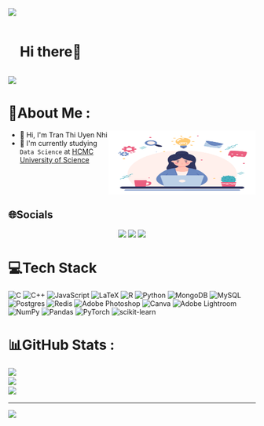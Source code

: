 <!--horizontal divider(gradiant)-->
<img src="assets/line.gif">

<!--h1 without bottom border-->

<div id="user-content-toc">
  <ul align="left">
    <summary><h1 style="display: inline-block">Hi there👋</h1></summary>
  </ul>
</div>

<p>
  <a href="https://github.com/DenverCoder1/readme-typing-svg"><img src="https://readme-typing-svg.herokuapp.com?&font=IBM+Plex+Sans&color=abcdef&size=20&lines=Welcome+to+my+GitHub+Profile!" /></a>
</p>


# 💫About Me :
<picture> 
    <img align="right" src="coder.gif" width="300px" height = "130px"/>
</picture>

- :wave: Hi, I'm Tran Thi Uyen Nhi
- :school: I'm currently studying `Data Science` at [HCMC University of Science](https://hcmus.edu.vn/)

<br clear="both">

## 🌐Socials

<p align="center">
<a href="https://www.linkedin.com/in/uyen-nhi-tran-thi-ba96bb2bb/"><img src="https://img.shields.io/badge/-Linkedin?style=flat&logo=Linkedin&logoColor=white"/></a>
<a href="mailto:tnhi92290@gmail.com"><img src="https://img.shields.io/badge/-tnhi92290@gmail.com-D14836?style=flat&logo=Gmail&logoColor=white"/></a>
<a href="https://www.facebook.com/inhneyuihtnart141"><img src="https://img.shields.io/badge/-@inhneyuihtnart141-1877F2?style=flat&logo=Facebook&logoColor=white"/></a>
</p>


# 💻Tech Stack
![C](https://img.shields.io/badge/c-%2300599C.svg?style=for-the-badge&logo=c&logoColor=white) ![C++](https://img.shields.io/badge/c++-%2300599C.svg?style=for-the-badge&logo=c%2B%2B&logoColor=white) ![JavaScript](https://img.shields.io/badge/javascript-%23323330.svg?style=for-the-badge&logo=javascript&logoColor=%23F7DF1E) ![LaTeX](https://img.shields.io/badge/latex-%23008080.svg?style=for-the-badge&logo=latex&logoColor=white) ![R](https://img.shields.io/badge/r-%23276DC3.svg?style=for-the-badge&logo=r&logoColor=white) ![Python](https://img.shields.io/badge/python-3670A0?style=for-the-badge&logo=python&logoColor=ffdd54) ![MongoDB](https://img.shields.io/badge/MongoDB-%234ea94b.svg?style=for-the-badge&logo=mongodb&logoColor=white) ![MySQL](https://img.shields.io/badge/mysql-%2300f.svg?style=for-the-badge&logo=mysql&logoColor=white) ![Postgres](https://img.shields.io/badge/postgres-%23316192.svg?style=for-the-badge&logo=postgresql&logoColor=white) ![Redis](https://img.shields.io/badge/redis-%23DD0031.svg?style=for-the-badge&logo=redis&logoColor=white) ![Adobe Photoshop](https://img.shields.io/badge/adobephotoshop-%2331A8FF.svg?style=for-the-badge&logo=adobephotoshop&logoColor=white) ![Canva](https://img.shields.io/badge/Canva-%2300C4CC.svg?style=for-the-badge&logo=Canva&logoColor=white) ![Adobe Lightroom](https://img.shields.io/badge/Adobe%20Lightroom-31A8FF.svg?style=for-the-badge&logo=Adobe%20Lightroom&logoColor=white) ![NumPy](https://img.shields.io/badge/numpy-%23013243.svg?style=for-the-badge&logo=numpy&logoColor=white) ![Pandas](https://img.shields.io/badge/pandas-%23150458.svg?style=for-the-badge&logo=pandas&logoColor=white) ![PyTorch](https://img.shields.io/badge/PyTorch-%23EE4C2C.svg?style=for-the-badge&logo=PyTorch&logoColor=white) ![scikit-learn](https://img.shields.io/badge/scikit--learn-%23F7931E.svg?style=for-the-badge&logo=scikit-learn&logoColor=white)
# 📊GitHub Stats :
![](https://github-readme-stats.vercel.app/api?username=uiennhi1411&theme=radical&hide_border=false&include_all_commits=false&count_private=false)<br/>
![](https://github-readme-streak-stats.herokuapp.com/?user=uiennhi1411&theme=radical&hide_border=false)<br/>
![](https://github-readme-stats.vercel.app/api/top-langs/?username=uiennhi1411&theme=radical&hide_border=false&include_all_commits=false&count_private=false&layout=compact)

---
[![](https://visitcount.itsvg.in/api?id=uiennhi1411&icon=0&color=0)](https://visitcount.itsvg.in)
